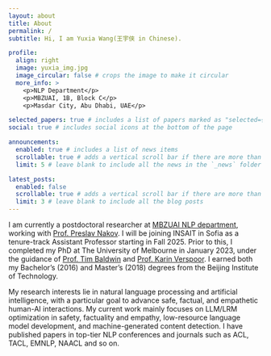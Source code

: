 ```yaml
---
layout: about
title: About
permalink: /
subtitle: Hi, I am Yuxia Wang(王宇侠 in Chinese).

profile:
  align: right
  image: yuxia_img.jpg
  image_circular: false # crops the image to make it circular
  more_info: >
    <p>NLP Department</p>
    <p>MBZUAI, 1B, Block C</p>
    <p>Masdar City, Abu Dhabi, UAE</p>

selected_papers: true # includes a list of papers marked as "selected={true}"
social: true # includes social icons at the bottom of the page

announcements:
  enabled: true # includes a list of news items
  scrollable: true # adds a vertical scroll bar if there are more than 3 news items
  limit: 5 # leave blank to include all the news in the `_news` folder

latest_posts:
  enabled: false
  scrollable: true # adds a vertical scroll bar if there are more than 3 new posts items
  limit: 3 # leave blank to include all the blog posts
---
```


I am currently a postdoctoral researcher at <a href="https://mbzuai.ac.ae/research/department/natural-language-processing-department/">MBZUAI NLP department</a>, working with <a href="https://mbzuai.ac.ae/study/faculty/preslav-nakov/">Prof. Preslav Nakov</a>. I will be joining INSAIT in Sofia as a tenure-track Assistant Professor starting in Fall 2025. Prior to this, I completed my PhD at The University of Melbourne in January 2023, under the guidance of <a href="https://eltimster.github.io/www/" target="_blank">Prof. Tim Baldwin</a> and <a href="https://www.rmit.edu.au/profiles/v/karin-verspoor" target="_blank">Prof. Karin Verspoor</a>. I earned both my Bachelor’s (2016) and Master’s (2018) degrees from the Beijing Institute of Technology.

My research interests lie in natural language processing and artificial intelligence, with a particular goal to advance safe, factual, and empathetic human-AI interactions. My current work mainly focuses on LLM/LRM optimization in safety, factuality and empathy, low-resource language model development, and machine-generated content detection. I have published papers in top-tier NLP conferences and journals such as ACL, TACL, EMNLP, NAACL and so on.